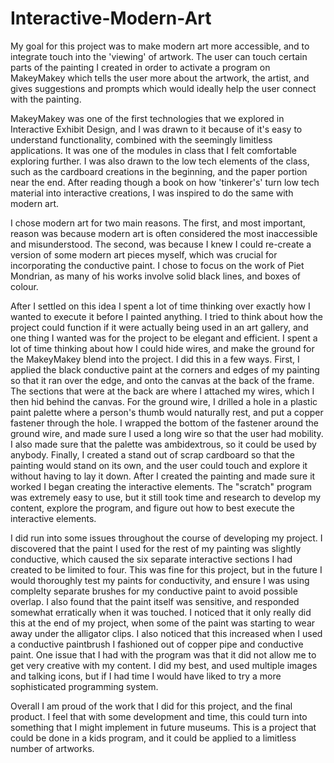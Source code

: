# Interactive-Modern-Art

My goal for this project was to make modern art more accessible, and to integrate touch into the 'viewing' of artwork. The user can touch certain parts of the painting I created in order to activate a program on MakeyMakey which tells the user more about the artwork, the artist, and gives suggestions and prompts which would ideally help the user connect with the painting. 


MakeyMakey was one of the first technologies that we explored in Interactive Exhibit Design, and I was drawn to it because of it's easy to understand functionality, combined with the seemingly limitless applications. It was one of the modules in class that I felt comfortable exploring further. I was also drawn to the low tech elements of the class, such as the cardboard creations in the beginning, and the paper portion near the end. After reading though a book on how 'tinkerer's' turn low tech material into interactive creations, I was inspired to do the same with modern art. 


I chose modern art for two main reasons. The first, and most important, reason was because modern art is often considered the most inaccessible and misunderstood. The second, was because I knew I could re-create a version of some modern art pieces myself, which was crucial for incorporating the conductive paint. I chose to focus on the work of Piet Mondrian, as many of his works involve solid black lines, and boxes of colour. 


After I settled on this idea I spent a lot of time thinking over exactly how I wanted to execute it before I painted anything. I tried to think about how the project could function if it were actually being used in an art gallery, and one thing I wanted was for the project to be elegant and efficient. I spent a lot of time thinking about how I could hide wires, and make the ground for the MakeyMakey blend into the project. I did this in a few ways. First, I applied the black conductive paint at the corners and edges of my painting so that it ran over the edge, and onto the canvas at the back of the frame. The sections that were at the back are where I attached my wires, which I then hid behind the canvas. For the ground wire, I drilled a hole in a plastic paint palette where a person's thumb would naturally rest, and put a copper fastener through the hole. I wrapped the bottom of the fastener around the ground wire, and made sure I used a long wire so that the user had mobility. I also made sure that the palette was ambidextrous, so it could be used by anybody. Finally, I created a stand out of scrap cardboard so that the painting would stand on its own, and the user could touch and explore it without having to lay it down. After I created the painting and made sure it worked I began creating the interactive elements. The "scratch" program was extremely easy to use, but it still took time and research to develop my content, explore the program, and figure out how to best execute the interactive elements. 


I did run into some issues throughout the course of developing my project. I discovered that the paint I used for the rest of my painting was slightly conductive, which caused the six separate interactive sections I had created to be limited to four. This was fine for this project, but in the future I would thoroughly test my paints for conductivity, and ensure I was using complelty separate brushes for my conductive paint to avoid possible overlap. I also found that the paint itself was sensitive, and responded somewhat erratically when it was touched. I noticed that it only really did this at the end of my project, when some of the paint was starting to wear away under the alligator clips. I also noticed that this increased when I used a conductive paintbrush I fashioned out of copper pipe and conductive paint. One issue that I had with the program was that it did not allow me to get very creative with my content. I did my best, and used multiple images and talking icons, but if I had time I would have liked to try a more sophisticated programming system. 


Overall I am proud of the work that I did for this project, and the final product. I feel that with some development and time, this could turn into something that I might implement in future museums. This is a project that could be done in a kids program, and it could be applied to a limitless number of artworks. 

